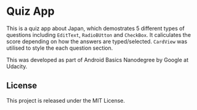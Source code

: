 # Quiz App
This is a quiz app about Japan, which demostrates 5 different types of questions including `EditText`, `RadioBUtton` and `CheckBox`. It caliculates the score depending on how the answers are typed/selected. `CardView` was utilised to style the each question section.

This was developed as part of Android Basics Nanodegree by Google at Udacity.

## License
This project is released under the MIT License.
